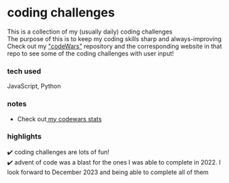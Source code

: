 # coding challenges
This is a collection of my (usually daily) coding challenges<br>
The purpose of this is to keep my coding skills sharp and always-improving<br>
Check out my <a href="https://github.com/Brela/codeWars" target="_blank">"codeWars"</a> repository and the corresponding website in that repo to see some of the coding challenges with user input!

### tech used
JavaScript, Python

### notes
* Check out<a href="https://www.codewars.com/users/breland/stats" target="_blank"> my codewars stats</a> 

### highlights
✔️ coding challenges are lots of fun!<br>
✔️ advent of code was a blast for the ones I was able to complete in 2022. I look forward to December 2023 and being able to complete all of them

